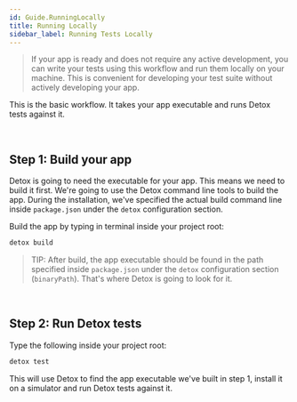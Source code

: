 ```yaml
---
id: Guide.RunningLocally
title: Running Locally
sidebar_label: Running Tests Locally
---
```



> If your app is ready and does not require any active development, you can write your tests using this workflow and run them locally on your machine. This is convenient for developing your test suite without actively developing your app.

This is the basic workflow. It takes your app executable and runs Detox tests against it.

<br>

## Step 1: Build your app

Detox is going to need the executable for your app. This means we need to build it first. We're going to use the Detox command line tools to build the app. During the installation, we've specified the actual build command line inside `package.json` under the `detox` configuration section.

Build the app by typing in terminal inside your project root:

```sh
detox build
```

> TIP: After build, the app executable should be found in the path specified inside `package.json` under the `detox` configuration section (`binaryPath`). That's where Detox is going to look for it.

<br>

## Step 2: Run Detox tests

Type the following inside your project root:

```sh
detox test
```

This will use Detox to find the app executable we've built in step 1, install it on a simulator and run Detox tests against it.
